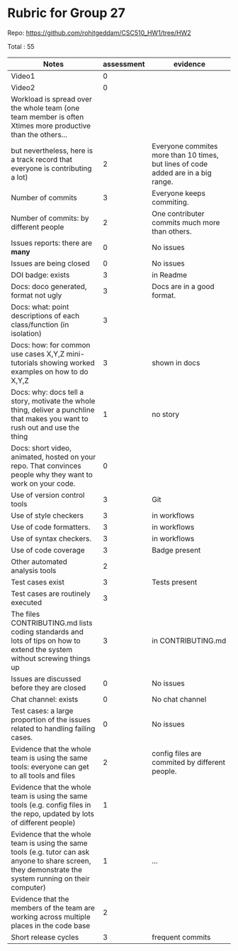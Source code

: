 # Rubric for Group 27

Repo: https://github.com/rohitgeddam/CSC510_HW1/tree/HW2

Total : 55


|Notes|assessment|evidence|
|-----|---------|----------|
|Video1|0| |
|Video2|0| |
|Workload is spread over the whole team (one team member is often Xtimes more productive than the others...| | |
but nevertheless, here is a track record that everyone is contributing a lot)| 2 |Everyone commites more than 10 times, but lines of code added are in a big range.|
|Number of commits| 3 |Everyone keeps commiting.|
|Number of commits: by different people| 2 |One contributer commits much more than others.|
|Issues reports: there are **many**| 0 |No issues|
|Issues are being closed| 0 |No issues|
|DOI badge: exists| 3 |in Readme|
|Docs: doco generated, format not ugly | 3 |Docs are in a good format.|
|Docs: what: point descriptions of each class/function (in isolation) |3| 
|Docs: how: for common use cases X,Y,Z mini-tutorials showing worked examples on how to do X,Y,Z| 3 |shown in docs|
|Docs: why: docs tell a story, motivate the whole thing, deliver a punchline that makes you want to rush out and use the thing|1|no story |
|Docs: short video, animated, hosted on your repo. That convinces people why they want to work on your code.| 0| |
|Use of version control tools| 3 | Git |
|Use of style checkers | 3 |in workflows|
|Use of code formatters. | 3 |in workflows|
|Use of syntax checkers. | 3 | in workflows|
|Use of code coverage | 3 | Badge present |
|Other automated analysis tools|2 ||
|Test cases exist| 3 | Tests present |
|Test cases are routinely executed| 3 | |
|The files CONTRIBUTING.md lists coding standards and lots of tips on how to extend the system without screwing things up| 3 | in CONTRIBUTING.md |
|Issues are discussed before they are closed|0 |No issues|
|Chat channel: exists|0|No chat channel|
|Test cases: a large proportion of the issues related to handling failing cases.|0|No issues|
|Evidence that the whole team is using the same tools: everyone can get to all tools and files|2|config files are commited by different people.|
|Evidence that the whole team is using the same tools (e.g. config files in the repo, updated by lots of different people)|1| |
|Evidence that the whole team is using the same tools (e.g. tutor can ask anyone to share screen, they demonstrate the system running on their computer)|1|... |
|Evidence that the members of the team are working across multiple places in the code base| 2 | |
|Short release cycles | 3 |frequent commits|
